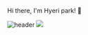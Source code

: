 Hi there, I'm Hyeri park! 👋

![header](https://capsule-render.vercel.app/api?type=waving&color=F08080&height=300&section=header&text=hyeri%20world&fontColor={FFFAFA}&fontSize=90)
<img src="https://img.shields.io/badge/Python-3766AB?style=flat-square&logo=Python&logoColor=white"/></a>

